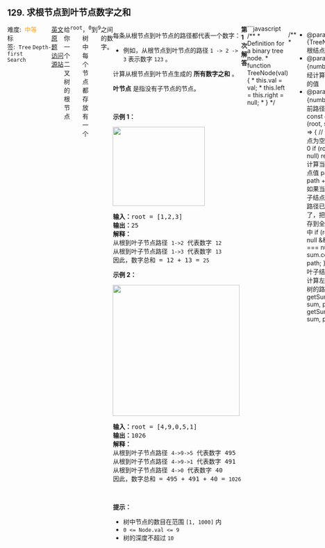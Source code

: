<div style="font-size: 20px; margin-bottom: 15px; font-weight: bold;">129. 求根节点到叶节点数字之和</div>
<div style="display: flex; font-size: 14px; justify-content: space-between;"><div><span style="margin-right: 30px;">难度:&nbsp;&nbsp;<label style="color: rgb(255, 161, 25);">中等</label></span><span style="margin-right: 30px;">标签:&nbsp;&nbsp;<code>Tree</code>&nbsp;<code>Depth-first Search</code></span></div><div><span style="margin-right: 15px;"><a href="https://leetcode.com/problems/sum-root-to-leaf-numbers/">英文原题</a></span><span><a href="https://leetcode-cn.com/problems/sum-root-to-leaf-numbers/">访问源站</a></span></div>
<hr style="height: 1px; margin: 1em 0px;" />
给你一个二叉树的根节点 <code>root</code> ，树中每个节点都存放有一个 <code>0</code> 到 <code>9</code> 之间的数字。
<div class="original__bRMd">
<div>
<p>每条从根节点到叶节点的路径都代表一个数字：</p>

<ul>
	<li>例如，从根节点到叶节点的路径 <code>1 -> 2 -> 3</code> 表示数字 <code>123</code> 。</li>
</ul>

<p>计算从根节点到叶节点生成的 <strong>所有数字之和</strong> 。</p>

<p><strong>叶节点</strong> 是指没有子节点的节点。</p>

<p> </p>

<p><strong>示例 1：</strong></p>
<img alt="" src="https://assets.leetcode.com/uploads/2021/02/19/num1tree.jpg" style="width: 212px; height: 182px;" />
<pre>
<strong>输入：</strong>root = [1,2,3]
<strong>输出：</strong>25
<strong>解释：</strong>
从根到叶子节点路径 <code>1->2</code> 代表数字 <code>12</code>
从根到叶子节点路径 <code>1->3</code> 代表数字 <code>13</code>
因此，数字总和 = 12 + 13 = <code>25</code></pre>

<p><strong>示例 2：</strong></p>
<img alt="" src="https://assets.leetcode.com/uploads/2021/02/19/num2tree.jpg" style="width: 292px; height: 302px;" />
<pre>
<strong>输入：</strong>root = [4,9,0,5,1]
<strong>输出：</strong>1026
<strong>解释：</strong>
从根到叶子节点路径 <code>4->9->5</code> 代表数字 495
从根到叶子节点路径 <code>4->9->1</code> 代表数字 491
从根到叶子节点路径 <code>4->0</code> 代表数字 40
因此，数字总和 = 495 + 491 + 40 = <code>1026</code>
</pre>

<p> </p>

<p><strong>提示：</strong></p>

<ul>
	<li>树中节点的数目在范围 <code>[1, 1000]</code> 内</li>
	<li><code>0 &lt;= Node.val &lt;= 9</code></li>
	<li>树的深度不超过 <code>10</code></li>
</ul>
</div>
</div>

<hr style="height: 1px; margin: 1em 0px;" />
<strong>第1次解答</strong>
```javascript
/**
 * Definition for a binary tree node.
 * function TreeNode(val) {
 *     this.val = val;
 *     this.left = this.right = null;
 * }
 */

/**
 *
 * @param {TreeNode} root 根结点
 * @param {number} sum 已经计算的全部路径的值
 * @param {number} path 当前路径中的值
 */
const getSum = (root, sum, path) => {
  // 如果当前结点为空，则路径为0
  if (root === null) return 0;
  // 计算当前路径的结点值
  path = 10 * path + root.val;
  // 如果当前结点是叶子结点，则表示该路径已经计算完了，把计算结果保存到全部路径的值中
  if (root.left === null && root.right === null) {
    sum.count += path;
  }
  // 如果不是叶子结点，则递归计算左子树和右子树的路径值
  getSum(root.left, sum, path);
  getSum(root.right, sum, path);
};

/**
 * @param {TreeNode} root
 * @return {number}
 * @description 这道题是 【0124】 / 【0129】 两题的变种，区别是这两题是指定计算路径总和为 nums，且打印路径，本题为遍历路径，打印路径总和
 */
var sumNumbers = function (root) {
  // 用一个 Object 类型存储路径总和，因为 Object 类型为引用类型，计算过程中不会丢失变量
  const sum = { count: 0 };
  getSum(root, sum, 0);
  return sum.count;
};
```
